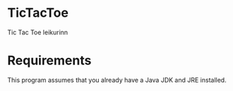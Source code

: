 TicTacToe
=========

Tic Tac Toe leikurinn


Requirements
============
This program assumes that you already have a Java JDK and JRE installed.
